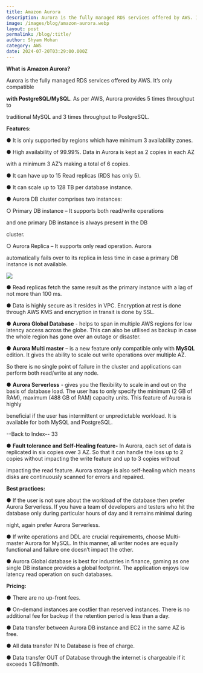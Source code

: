 ```yaml
---
title: Amazon Aurora
description: Aurora is the fully managed RDS services offered by AWS. It’s only compatible
image: /images/blog/amazon-aurora.webp
layout: post
permalink: /blog/:title/
author: Shyam Mohan
category: AWS
date: 2024-07-20T03:29:00.000Z
---
```

**What is Amazon Aurora?**

Aurora is the fully managed RDS services offered by AWS. It’s only compatible

**with PostgreSQL/MySQL**. As per AWS, Aurora provides 5 times throughput to

traditional MySQL and 3 times throughput to PostgreSQL.

  

**Features:**

● It is only supported by regions which have minimum 3 availability zones.

● High availability of 99.99%. Data in Aurora is kept as 2 copies in each AZ

with a minimum 3 AZ’s making a total of 6 copies.

● It can have up to 15 Read replicas (RDS has only 5).

● It can scale up to 128 TB per database instance.

● Aurora DB cluster comprises two instances:

○ Primary DB instance – It supports both read/write operations

and one primary DB instance is always present in the DB

cluster.

○ Aurora Replica – It supports only read operation. Aurora

automatically fails over to its replica in less time in case a primary DB instance is not available.

  

**![](https://lh7-rt.googleusercontent.com/docsz/AD_4nXeWzT_5N9iQL0_7-Iy4zJAJ4BBSYTS9hRZZIcf4CXsdbSD9Tm-fbLyaFX5AkTkPySVdDyjSOpeibgup860HXMPi6LDjWwIRPnt78EZJT7MrxJPlafamxl11T3zKt-cW79YS5nlV5u4IfYKj9yObxw-a11O0?key=DolJBsYn1X8zMHIyAnLicQ)**

  

● Read replicas fetch the same result as the primary instance with a lag of not more than 100 ms.

● Data is highly secure as it resides in VPC. Encryption at rest is done through AWS KMS and encryption in transit is done by SSL.

● **Aurora Global Database** - helps to span in multiple AWS regions for low latency access across the globe. This can also be utilised as backup in case the whole region has gone over an outage or disaster.

● **Aurora Multi master** – is a new feature only compatible only with **MySQL** edition. It gives the ability to scale out write operations over multiple AZ.

So there is no single point of failure in the cluster and applications can perform both read/write at any node.

● **Aurora Serverless** - gives you the flexibility to scale in and out on the basis of database load. The user has to only specify the minimum (2 GB of RAM), maximum (488 GB of RAM) capacity units. This feature of Aurora is highly

beneficial if the user has intermittent or unpredictable workload. It is available for both MySQL and PostgreSQL.

--Back to Index-- 33

● **Fault tolerance and Self-Healing feature-** In Aurora, each set of data is replicated in six copies over 3 AZ. So that it can handle the loss up to 2 copies without impacting the write feature and up to 3 copies without

impacting the read feature. Aurora storage is also self-healing which means disks are continuously scanned for errors and repaired.

  

**Best practices:**

● If the user is not sure about the workload of the database then prefer Aurora Serverless. If you have a team of developers and testers who hit the database only during particular hours of day and it remains minimal during

night, again prefer Aurora Serverless.

● If write operations and DDL are crucial requirements, choose Multi-master Aurora for MySQL. In this manner, all writer nodes are equally functional and failure one doesn’t impact the other.

● Aurora Global database is best for industries in finance, gaming as one single DB instance provides a global footprint. The application enjoys low latency read operation on such databases.

  

**Pricing:**

● There are no up-front fees.

● On-demand instances are costlier than reserved instances. There is no additional fee for backup if the retention period is less than a day.

● Data transfer between Aurora DB instance and EC2 in the same AZ is free.

● All data transfer IN to Database is free of charge.

● Data transfer OUT of Database through the internet is chargeable if it exceeds 1 GB/month.
